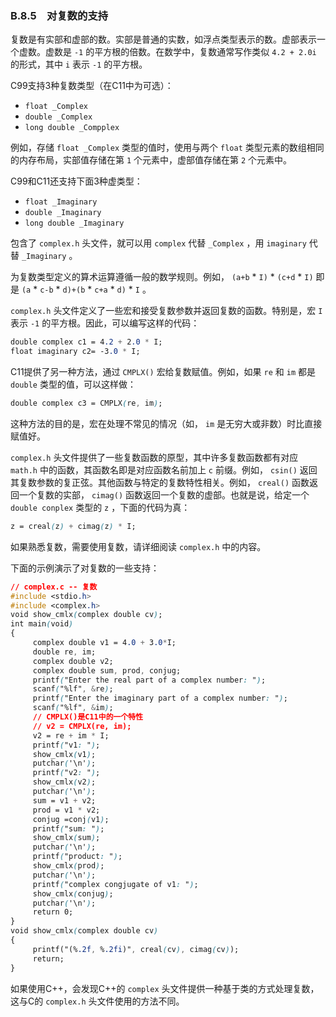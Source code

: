 ### B.8.5　对复数的支持

复数是有实部和虚部的数。实部是普通的实数，如浮点类型表示的数。虚部表示一个虚数。虚数是 `-1` 的平方根的倍数。在数学中，复数通常写作类似 `4.2 + 2.0i` 的形式，其中 `i` 表示 `-1` 的平方根。

C99支持3种复数类型（在C11中为可选）：

+ `float _Complex`
+ `double _Complex`
+ `long double _Compplex`

例如，存储 `float _Complex` 类型的值时，使用与两个 `float` 类型元素的数组相同的内存布局，实部值存储在第 `1` 个元素中，虚部值存储在第 `2` 个元素中。

C99和C11还支持下面3种虚类型：

+ `float _Imaginary`
+ `double _Imaginary`
+ `long double _Imaginary`

包含了 `complex.h` 头文件，就可以用 `complex` 代替 `_Complex` ，用 `imaginary` 代替 `_Imaginary` 。

为复数类型定义的算术运算遵循一般的数学规则。例如， `(a+b` * `I)` * `(c+d` * `I)` 即是 `(a` * `c-b` * `d)+(b` * `c+a` * `d)` * `I` 。

`complex.h` 头文件定义了一些宏和接受复数参数并返回复数的函数。特别是，宏 `I` 表示 `-1` 的平方根。因此，可以编写这样的代码：

```css
double complex c1 = 4.2 + 2.0 * I;
float imaginary c2= -3.0 * I;
```

C11提供了另一种方法，通过 `CMPLX()` 宏给复数赋值。例如，如果 `re` 和 `im` 都是 `double` 类型的值，可以这样做：

```css
double complex c3 = CMPLX(re, im);
```

这种方法的目的是，宏在处理不常见的情况（如， `im` 是无穷大或非数）时比直接赋值好。

`complex.h` 头文件提供了一些复数函数的原型，其中许多复数函数都有对应 `math.h` 中的函数，其函数名即是对应函数名前加上 `c` 前缀。例如， `csin()` 返回其复数参数的复正弦。其他函数与特定的复数特性相关。例如， `creal()` 函数返回一个复数的实部， `cimag()` 函数返回一个复数的虚部。也就是说，给定一个 `double conplex` 类型的 `z` ，下面的代码为真：

```css
z = creal(z) + cimag(z) * I;
```

如果熟悉复数，需要使用复数，请详细阅读 `complex.h` 中的内容。

下面的示例演示了对复数的一些支持：

```css
// complex.c -- 复数
#include <stdio.h>
#include <complex.h>
void show_cmlx(complex double cv);
int main(void)
{
     complex double v1 = 4.0 + 3.0*I;
     double re, im;
     complex double v2;
     complex double sum, prod, conjug;
     printf("Enter the real part of a complex number: ");
     scanf("%lf", &re);
     printf("Enter the imaginary part of a complex number: ");
     scanf("%lf", &im);
     // CMPLX()是C11中的一个特性
     // v2 = CMPLX(re, im);
     v2 = re + im * I;
     printf("v1: ");
     show_cmlx(v1);
     putchar('\n');
     printf("v2: ");
     show_cmlx(v2);
     putchar('\n');
     sum = v1 + v2;
     prod = v1 * v2;
     conjug =conj(v1);
     printf("sum: ");
     show_cmlx(sum);
     putchar('\n');
     printf("product: ");
     show_cmlx(prod);
     putchar('\n');
     printf("complex congjugate of v1: ");
     show_cmlx(conjug);
     putchar('\n');
     return 0;
}
void show_cmlx(complex double cv)
{
     printf("(%.2f, %.2fi)", creal(cv), cimag(cv));
     return;
}
```

如果使用C++，会发现C++的 `complex` 头文件提供一种基于类的方式处理复数，这与C的 `complex.h` 头文件使用的方法不同。

